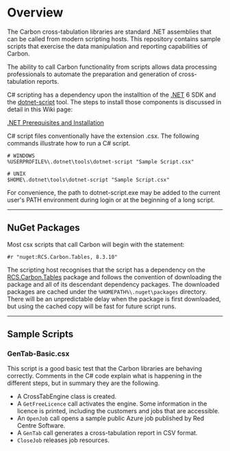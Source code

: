 # Overview

The Carbon cross-tabulation libraries are standard .NET assemblies that can be called from modern scripting hosts. This repository contains sample scripts that exercise the data manipulation and reporting capabilities of Carbon.

The ability to call Carbon functionality from scripts allows data processing professionals to automate the preparation and generation of cross-tabulation reports.

C# scripting has a dependency upon the installtion of the [.NET][net] 6 SDK and the [dotnet-script][script] tool. The steps to install those components is discussed in detail in this Wiki page:

[.NET Prerequisites and Installation][prereq]

C# script files conventionally have the extension .csx. The following commands illustrate how to run a C# script.

```
# WINDOWS
%USERPROFILE%\.dotnet\tools\dotnet-script "Sample Script.csx"
```

```
# UNIX
$HOME\.dotnet\tools\dotnet-script "Sample Script.csx"
```

For convenience, the path to dotnet-script.exe may be added to the current user's PATH environment during login or at the beginning of a long script.

---

## NuGet Packages

Most csx scripts that call Carbon will begin with the statement:

```
#r "nuget:RCS.Carbon.Tables, 8.3.10"
```

The scripting host recognises that the script has a dependency on the [RCS.Carbon.Tables][nugtab] package and follows the convention of downloading the package and all of its descendant dependency packages. The downloaded packages are cached under the `%HOMEPATH%\.nuget\packages` directory. There will be an unpredictable delay when the package is first downloaded, but using the cached copy will be fast for future script runs.

---

## Sample Scripts

### GenTab-Basic.csx

This script is a good basic test that the Carbon libraries are behaving correctly. Comments in the C# code explain what is happening in the different steps, but in summary they are the following.

- A CrossTabEngine class is created.
- A `GetFreeLicence` call activates the engine. Some information in the licence is printed, including the customers and jobs that are accessible.
- An `OpenJob` call opens a sample public Azure job published by Red Centre Software.
- A `GenTab` call generates a cross-tabulation report in CSV format.
- `CloseJob` releases job resources.


[nugtab]: https://www.nuget.org/packages/RCS.Carbon.Tables/
[prereq]: https://github.com/redcentre/Documentation/wiki/.NET-Prerequisites-and-Installation
[net]: https://en.wikipedia.org/wiki/.NET
[script]: https://github.com/dotnet-script/dotnet-script